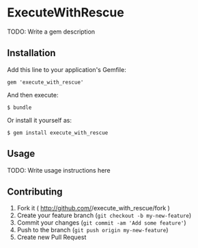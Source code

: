# ExecuteWithRescue

TODO: Write a gem description

## Installation

Add this line to your application's Gemfile:

    gem 'execute_with_rescue'

And then execute:

    $ bundle

Or install it yourself as:

    $ gem install execute_with_rescue

## Usage

TODO: Write usage instructions here

## Contributing

1. Fork it ( http://github.com/<my-github-username>/execute_with_rescue/fork )
2. Create your feature branch (`git checkout -b my-new-feature`)
3. Commit your changes (`git commit -am 'Add some feature'`)
4. Push to the branch (`git push origin my-new-feature`)
5. Create new Pull Request
